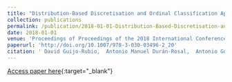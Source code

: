 ```yaml
---
title: "Distribution-Based Discretisation and Ordinal Classification Applied to Wave Height Prediction"
collection: publications
permalink: /publication/2018-01-01-Distribution-Based-Discretisation-and-Ordinal-Classification-Applied-to-Wave-Height-Prediction
date: 2018-01-01
venue: 'Proceedings of Proceedings of the 2018 International Conference on Intelligent Data Engineering and Automated Learning (IDEAL2018)'
paperurl: 'http://doi.org/10.1007/978-3-030-03496-2_20'
citation: ' David Guijo-Rubio,  Antonio Manuel Durán-Rosal,  Antonio Gómez-Orellana,  Pedro Antonio Gutiérrez,  César Hervás-Martínez, &quot;Distribution-Based Discretisation and Ordinal Classification Applied to Wave Height Prediction.&quot; Proceedings of Proceedings of the 2018 International Conference on Intelligent Data Engineering and Automated Learning (IDEAL2018), Vol.11315, 2018, Madrid, Spain, pp.171-179.'
---
```

[Access paper here](http://doi.org/10.1007/978-3-030-03496-2_20){:target="_blank"}
